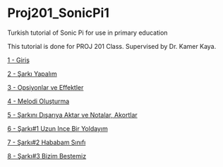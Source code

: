# Proj201_SonicPi1
Turkish tutorial of Sonic Pi for use in primary education

This tutorial is done for PROJ 201 Class. Supervised by Dr. Kamer Kaya.

[1 - Giriş](https://github.com/Nazonal/Proj201_SonicPi1/blob/master/%5B1%5D%20GI%CC%87RI%CC%87S%CC%A7.pdf)

[2 - Şarkı Yapalım](https://github.com/Nazonal/Proj201_SonicPi1/blob/master/%5B2%5D%C5%9Eark%C4%B1%20Yapal%C4%B1m.pdf)

[3 - Opsiyonlar ve Effektler](https://github.com/Nazonal/Proj201_SonicPi1/blob/master/%5B3%5D%20Opsiyonlar%20ve%20effektler.pdf)

[4 - Melodi Oluşturma](https://github.com/Nazonal/Proj201_SonicPi1/blob/master/%5B4%5D%20Geli%C5%9Fmi%C5%9F%20Melodi%20Olu%C5%9Fturma.pdf)

[5 - Şarkını Dışarıya Aktar ve Notalar, Akortlar](https://github.com/Nazonal/Proj201_SonicPi1/blob/master/%5B5%5D%20%C5%9Eark%C4%B1n%C4%B1%20D%C4%B1%C5%9Far%C4%B1ya%20Aktar%20ve%20Notalar%2C%20Akortlar.pdf)

[6 - Şarkı#1 Uzun Ince Bir Yoldayım](https://github.com/Nazonal/Proj201_SonicPi1/blob/master/%5B6%5D%20Uzun%20ince%20bir%20yolday%C4%B1m.rb)

[7 - Şarkı#2 Hababam Sınıfı](https://github.com/Nazonal/Proj201_SonicPi1/blob/master/%5B7%5D%20Hababam%20S%C4%B1n%C4%B1f%C4%B1.rb)

[8 - Şarkı#3 Bizim Bestemiz](https://github.com/Nazonal/Proj201_SonicPi1/blob/master/%5B8%5D%20Kendi%20%C5%9Eark%C4%B1m%C4%B1z.rb)
